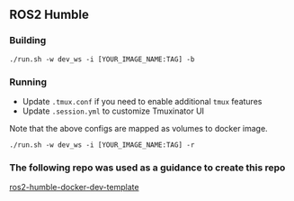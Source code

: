 ## ROS2 Humble

### Building

```shell
./run.sh -w dev_ws -i [YOUR_IMAGE_NAME:TAG] -b
```

### Running

- Update `.tmux.conf` if you need to enable additional `tmux` features
- Update `.session.yml` to customize Tmuxinator UI

Note that the above configs are mapped as volumes to docker image.

```shell
./run.sh -w dev_ws -i [YOUR_IMAGE_NAME:TAG] -r
```

### The following repo was used as a guidance to create this repo

[ros2-humble-docker-dev-template](https://github.com/sskorol/ros2-humble-docker-dev-template)
